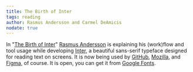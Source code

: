 ```yaml
---
title: The Birth of Inter
tags: reading
author: Rasmus Andersson and Carmel DeAmicis
nodate: true
---
```

In "[The Birth of Inter](https://www.figma.com/blog/the-birth-of-inter/)" [Rasmus Andersson](https://rsms.me) is explaining his (work)flow and tool usage while developing [Inter](https://rsms.me/inter/), a beautiful sans-serif typeface designed for reading text on screens. It is now being used by [GitHub](https://github.com), [Mozilla](https://mozilla.design), and [Figma](http://figma.com), of course. It is open, you can get it from [Google Fonts](https://fonts.google.com/specimen/Inter).